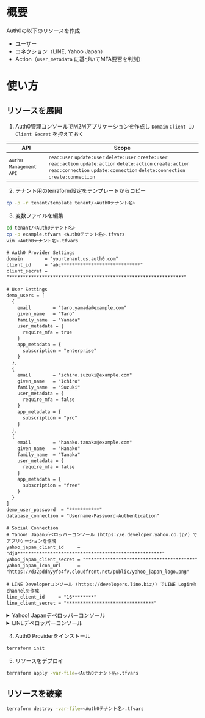 # 概要

Auth0の以下のリソースを作成
- ユーザー
- コネクション（LINE, Yahoo Japan）
- Action（`user_metadata` に基づいてMFA要否を判別）

# 使い方

## リソースを展開

1. Auth0管理コンソールでM2Mアプリケーションを作成し `Domain` `Client ID` `Client Secret` を控えておく

| **API** | **Scope** |
| --- | --- |
| `Auth0 Management API` | `read:user` `update:user` `delete:user` `create:user` `read:action` `update:action` `delete:action` `create:action` `read:connection` `update:connection` `delete:connection` `create:connection` |

2. テナント用のterraform設定をテンプレートからコピー

```bash
cp -p -r tenant/template tenant/<Auth0テナント名>
```

3. 変数ファイルを編集

```bash
cd tenant/<Auth0テナント名>
cp -p example.tfvars <Auth0テナント名>.tfvars
vim <Auth0テナント名>.tfvars
```

```hcl
# Auth0 Provider Settings
domain        = "yourtenant.us.auth0.com"
client_id     = "abc*****************************"
client_secret = "****************************************************************"

# User Settings
demo_users = [
  {
    email        = "taro.yamada@example.com"
    given_name   = "Taro"
    family_name  = "Yamada"
    user_metadata = {
      require_mfa = true
    }
    app_metadata = {
      subscription = "enterprise"
    }
  },
  {
    email        = "ichiro.suzuki@example.com"
    given_name   = "Ichiro"
    family_name  = "Suzuki"
    user_metadata = {
      require_mfa = false
    }
    app_metadata = {
      subscription = "pro"
    }
  },
  {
    email        = "hanako.tanaka@example.com"
    given_name   = "Hanako"
    family_name  = "Tanaka"
    user_metadata = {
      require_mfa = false
    }
    app_metadata = {
      subscription = "free"
    }
  }
]
demo_user_password  = "***********"
database_connection = "Username-Password-Authentication"

# Social Connection
# Yahoo! Japanデベロッパーコンソール (https://e.developer.yahoo.co.jp/) でアプリケーションを作成
yahoo_japan_client_id     = "dj0*****************************************************"
yahoo_japan_client_secret = "****************************************"
yahoo_japan_icon_url      = "https://d32pddnyyfo4fv.cloudfront.net/public/yahoo_japan_logo.png"

# LINE Developerコンソール (https://developers.line.biz/) でLINE Loginのchannelを作成
line_client_id     = "16********"
line_client_secret = "********************************"

```

<details>

<summary>Yahoo! Japanデベロッパーコンソール</summary>

サーバーサイドアプリケーションを指定  
![アプリケーション作成](../images/yahoo_japan_application.png)

コールバックURLには `https://AUTH0_DOMAIN/login/callback` を設定  
![コールバックURL設定](../images/yahoo_japan_callback.png)

クライアントIDとシークレットを `.tfvars` に設定  
![アプリケーション設定確認](../images/yahoo_japan_settings.png)

</details>

<details>

<summary>LINEデベロッパーコンソール</summary>

LINE LoginのChannel作成  
![Channel作成](../images/line_create_channel.png)

コールバックURLには `https://AUTH0_DOMAIN/login/callback` を設定  
![コールバックURL設定](../images/line_callback.png)

Channel IDとシークレットを `.tfvars` に設定  
![Channel設定確認](../images/line_settings_channel_id.png)  
![Channel設定確認](../images/line_settings_channel_secret.png)

</details>

4. Auth0 Providerをインストール

```bash
terraform init
```

5. リソースをデプロイ

```bash
terraform apply -var-file=<Auth0テナント名>.tfvars
```

## リソースを破棄

```bash
terraform destroy -var-file=<Auth0テナント名>.tfvars
```
